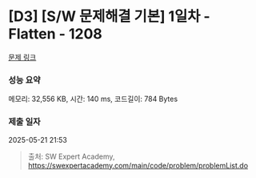 # [D3] [S/W 문제해결 기본] 1일차 - Flatten - 1208 

[문제 링크](https://swexpertacademy.com/main/code/problem/problemDetail.do?contestProbId=AV139KOaABgCFAYh) 

### 성능 요약

메모리: 32,556 KB, 시간: 140 ms, 코드길이: 784 Bytes

### 제출 일자

2025-05-21 21:53



> 출처: SW Expert Academy, https://swexpertacademy.com/main/code/problem/problemList.do
